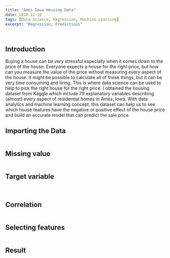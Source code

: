 ```yaml
---
title: "Ames Iowa Housing Data"
date: 2018-12-10
tags: [Data Science, Regression, Machine Learning]
excerpt: "Regression, Predictions"
---
```


<img src="{{ site.url }}{{ site.baseurl }}/ames/images/house-sale.jpg" alt="">

## **Introduction**
Buying a house can be very stressful especially when it comes down to the price of the house. Everyone expects a house for the right price, but how can you measure the value of the price without measuring every aspect of the house. It might be possible to calculate all of these things, but it can be very time consuming and tiring. This is where data science can be used to help to pick the right house for the right price. I obtained the housing dataset from Kaggle which include 79 explanatory variables describing (almost) every aspect of residential homes in Ames, Iowa. With data analytics and machine learning concept, this dataset can help us to see which house features have the negative or positive effect of the house price and build an accurate model that can predict the sale price.

## **Importing the Data**
<img src="{{ site.url }}{{ site.baseurl }}/ames/images/data-table.png" alt="">


## **Missing value**
<img src="{{ site.url }}{{ site.baseurl }}/ames/images/missing-value.png" alt="">

## **Target variable**
<img src="{{ site.url }}{{ site.baseurl }}/ames/images/target-var.png" alt="">


<img src="{{ site.url }}{{ site.baseurl }}/ames/images/log-target-var.png" alt="">


## **Correlation**
<img src="{{ site.url }}{{ site.baseurl }}/ames/images/corr.png" alt="">


## **Selecting features**
<img src="{{ site.url }}{{ site.baseurl }}/ames/images/select.png" alt="">

## **Result**
<img src="{{ site.url }}{{ site.baseurl }}/ames/images/result.png" alt="">
